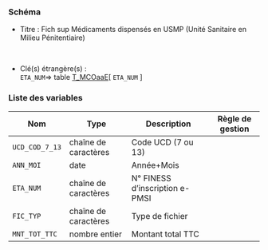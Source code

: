 ### Schéma


- Titre : Fich sup Médicaments dispensés en USMP (Unité Sanitaire en Milieu Pénitentiaire)
<br />



- Clé(s) étrangère(s) : <br />
`ETA_NUM`=> table [T_MCOaaE](/tables/T_MCOaaE)[ `ETA_NUM` ]<br />

 
### Liste des variables

Nom | Type | Description | Règle de gestion
-|-|-|-
`UCD_COD_7_13`| chaîne de caractères |Code UCD (7 ou 13)||
`ANN_MOI`| date |Année+Mois||
`ETA_NUM`| chaîne de caractères |N° FINESS d’inscription e-PMSI||
`FIC_TYP`| chaîne de caractères |Type de fichier||
`MNT_TOT_TTC`| nombre entier |Montant total TTC||